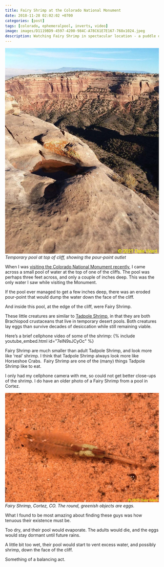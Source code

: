 ```yaml
---
title: Fairy Shrimp at the Colorado National Monument
date: 2018-11-28 02:02:02 +0700
categories: [post]
tags: [colorado, ephemeralpool, inverts, video]
image: images/D1119BD9-4597-4200-984C-A78C61E7E167-768x1024.jpeg
description: Watching Fairy Shrimp in spectacular location - a puddle on the edge of a cliff in the Colorado National Monument
---
```


![Temporary pool at top of cliff](images/D1119BD9-4597-4200-984C-A78C61E7E167-768x1024.jpeg) *Temporary pool at top of cliff, showing the pour-point outlet*

When I was [visiting the Colorado National Monument recently](https://tightloop.com/blog/2018/11/21/colorado-national-monument/), I came across a small pool of water at the top of one of the cliffs. The pool was perhaps three feet across, and only a couple of inches deep. This was the only water I saw while visiting the Monument.

If the pool ever managed to get a few inches deep, there was an eroded pour-point that would dump the water down the face of the cliff.

And inside this pool, at the edge of the cliff, were Fairy Shrimp.

These little creatures are similar to [Tadpole Shrimp](https://tightloop.com/blog/2018/09/11/tadpole-shrimp/), in that they are both Brachiopod crustaceans that live in temporary desert pools. Both creatures lay eggs than survive decades of desiccation while still remaining viable.

Here’s a brief cellphone video of some of the shrimp:
{% include youtube_embed.html id="7eIN9sJCyOc" %}  

Fairy Shrimp are much smaller than adult Tadpole Shrimp, and look more like ‘real’ shrimp. I think that Tadpole Shrimp always look more like Horseshoe Crabs.  Fairy Shrimp are one of the (many) things Tadpole Shrimp like to eat.

I only had my cellphone camera with me, so could not get better close-ups of the shrimp. I do have an older photo of a Fairy Shrimp from a pool in Cortez.

![](images/B2207442-7A9B-4D20-A41E-2F0660575AD5-1024x725.jpeg) *Fairy Shrimp, Cortez, CO. The round, greenish objects are eggs.*

What I found to be most amazing about finding these guys was how tenuous their existence must be.

Too dry, and their pool would evaporate. The adults would die, and the eggs would stay dormant until future rains.

A little bit too wet, their pool would start to vent excess water, and possibly shrimp, down the face of the cliff.

Something of a balancing act.
